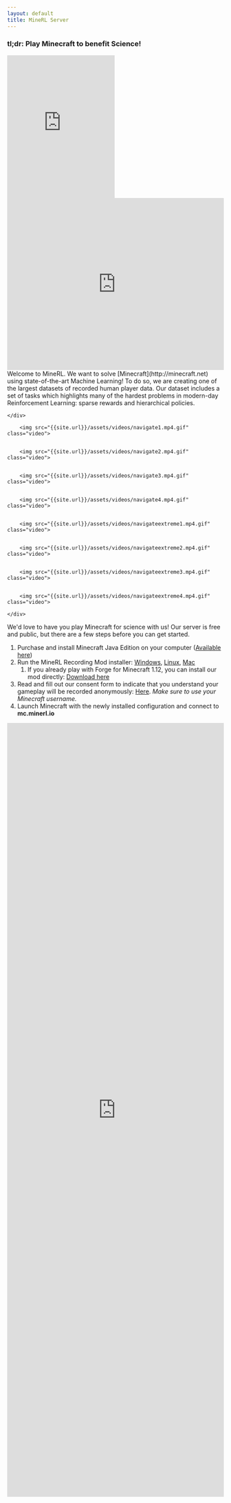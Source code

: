 ```yaml
---
layout: default
title: MineRL Server
---
```



### tl;dr: Play Minecraft to benefit Science!

<div class="sidebarstatus">
    <iframe src="https://minecraft-statistic.net/en/userbars/html/server/banner_190517_36433c_141f19_ffffff_ffb65f_1c250f_ffffff_ffffff_1_1_1.html" frameborder="0" scrolling="no" width="250" height="332"></iframe>
    <iframe src="https://discordapp.com/widget?id=565639094860775436&theme=dark" width="100%" height="400" allowtransparency="true" frameborder="0"></iframe>
</div>
Welcome to MineRL. We want to solve [Minecraft](http://minecraft.net) using state-of-the-art Machine Learning! To do so, we are creating one of the largest datasets  of recorded human player data. Our dataset includes a set of tasks which highlights many of the hardest problems in modern-day Reinforcement Learning: sparse rewards and hierarchical policies. 

<div class="video-player">
    <div class="video-description">
      
    </div>
    
        <img src="{{site.url}}/assets/videos/navigate1.mp4.gif" class="video">
    
    
        <img src="{{site.url}}/assets/videos/navigate2.mp4.gif" class="video">
    
    
        <img src="{{site.url}}/assets/videos/navigate3.mp4.gif" class="video">
    
    
        <img src="{{site.url}}/assets/videos/navigate4.mp4.gif" class="video">
    
    
        <img src="{{site.url}}/assets/videos/navigateextreme1.mp4.gif" class="video">
    
    
        <img src="{{site.url}}/assets/videos/navigateextreme2.mp4.gif" class="video">
    
    
        <img src="{{site.url}}/assets/videos/navigateextreme3.mp4.gif" class="video">
    
    
        <img src="{{site.url}}/assets/videos/navigateextreme4.mp4.gif" class="video">
    
    </div>
    
    
We'd love to have you play Minecraft for science with us! Our server is free and public, but there are a few steps before you can get started.

1. Purchase and install Minecraft Java Edition on your computer ([Available here](http://minecraft.net))
2. Run the MineRL Recording Mod installer: [Windows]({{site.url}}/downloads/minerl_installer.jar), [Linux]({{site.url}}/downloads/minerl_installer.jar),  [Mac]({{site.url}}/downloads/minerl_installer.jar)
    1. If you already play with Forge for Minecraft 1.12, you can install our mod directly: [Download here]({{site.url}}/downloads/minerl.jar)
3. Read and fill out our consent form to indicate that you understand your gameplay will be recorded anonymously: [Here](http://herobraine.stream/consent_form/). *Make sure to use your Minecraft username.*
4. Launch Minecraft with the newly installed configuration and connect to **mc.minerl.io**


<div id="leaderboard" align="center">
<iframe frameborder="0" scrolling="no" height="1800" width="100%" src="http://minerl.io:8000">
</div>
